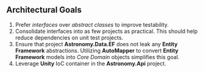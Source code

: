 

## Architectural Goals
1. Prefer *interfaces* over *abstract classes*  to improve testability. 
2. Consolidate interfaces into as few projects as practical. This should help reduce dependencies on unit test projects.
3. Ensure that project **Astronomy.Data.EF** does not leak any **Entity Framework** abstractions. Utilizing **AutoMapper** to convert **Entity Framework** models into *Core Domain* objects simplifies this goal.
4. Leverage **Unity** IoC container in the **Astronomy.Api** project. 

